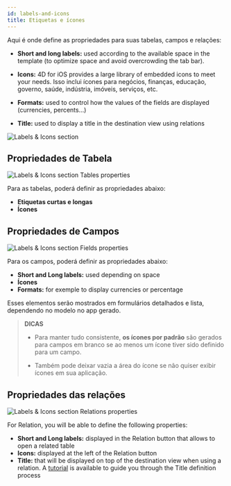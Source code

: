 ```yaml
---
id: labels-and-icons
title: Etiquetas e ícones
---
```


Aqui é onde define as propriedades para suas tabelas, campos e relações:

* **Short and long labels:** used according to the available space in the template (to optimize space and avoid overcrowding the tab bar).
* **Icons:** 4D for iOS provides a large library of embedded icons to meet your needs. Isso inclui ícones para negócios, finanças, educação, governo, saúde, indústria, imóveis, serviços, etc.

* **Formats:** used to control how the values of the fields are displayed (currencies, percents...)

* **Title:** used to display a title in the destination view using relations

![Labels & Icons section](assets/en/project-editor/Labels-&-icons-section-4D-for-iOS.png)

## Propriedades de Tabela

![Labels & Icons section Tables properties](assets/en/project-editor/Tables-properties-Labels-icons-section-4D-for-iOS.png)

Para as tabelas, poderá definir as propriedades abaixo:

* **Etiquetas curtas e longas**
* **Ícones**

## Propriedades de Campos

![Labels & Icons section Fields properties](assets/en/project-editor/Fields-properties-Labels-icons-section-4D-for-iOS.png)

Para os campos, poderá definir as propriedades abaixo:

* **Short and Long labels:** used depending on space
* **Ícones**
* **Formats:** for exemple to display currencies or percentage

Esses elementos serão mostrados em formulários detalhados e lista, dependendo no modelo no app gerado.

> **DICAS**
> 
> * Para manter tudo consistente, **os ícones por padrão** são gerados para campos em branco se ao menos um ícone tiver sido definido para um campo. 
> 
> * Também pode deixar vazia a área do ícone se não quiser exibir ícones em sua aplicação.


## Propriedades das relações

![Labels & Icons section Relations properties](assets/en/project-editor/Relations-properties-Labels-icons-section-4D-for-iOS.png)

For Relation, you will be able to define the following properties:

* **Short and Long labels:** displayed in the Relation button that allows to open a related table
* **Icons:** displayed at the left of the Relation button
* **Title:** that will be displayed on top of the destination view when using a relation. A [tutorial](one-to-many-relations-title-definition.html) is available to guide you through the Title definition process





